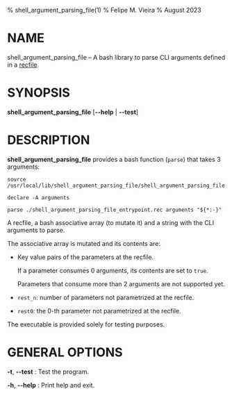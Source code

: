 <!--

https://jeromebelleman.gitlab.io/posts/publishing/manpages/

-->

% shell_argument_parsing_file(1)
% Felipe M. Vieira
% August 2023

# NAME

shell_argument_parsing_file – A bash library to parse CLI arguments defined in a [recfile][recutils_website].

# SYNOPSIS

**shell_argument_parsing_file** [**\--help** | **\--test**]

# DESCRIPTION

**shell_argument_parsing_file** provides a bash function (`parse`) that takes 3 arguments:

```
source /usr/local/lib/shell_argument_parsing_file/shell_argument_parsing_file

declare -A arguments

parse ./shell_argument_parsing_file_entrypoint.rec arguments "${*:-}"
```

A recfile, a bash associative array (to mutate it) and a string with the CLI arguments to parse.

The associative array is mutated and its contents are:

*   Key value pairs of the parameters at the recfile.

    If a parameter consumes 0 arguments, its contents are set to `true`.

    Parameters that consume more than 2 arguments are not supported yet.

*   `rest_n`: number of parameters not parametrized at the recfile.

*   `rest0`: the 0-th parameter not parametrized at the recfile.

The executable is provided solely for testing purposes.

# GENERAL OPTIONS

**-t**, **\--test**
:   Test the program.

**-h**, **\--help**
:   Print help and exit.

[recutils_website]: https://www.gnu.org/software/recutils/ (GNU Recutils)
